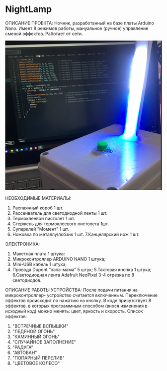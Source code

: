 # NightLamp

ОПИСАНИЕ ПРОЕКТА:
Ночник, разработанный на базе платы Arduino Nano. Имеет 8 режимов работы, мануальное (ручное) управление сменой эффектов. Работает от сети. 

![ОПИСАНИЕ ПРОЕКТА:](https://github.com/AlevtinawhyAlev/NightLamp/blob/main/Pictures1/2023-10-05_14-52-56.png)

НЕОБХОДИМЫЕ МАТЕРИАЛЫ:
1. Распаячный короб 1 шт.
2. Рассеиватель для светодиодной ленты 1 шт.
3. Термоклеевой пистолет 1 шт.
4. Стержень для термоклеевого пистолета 1шт.
5. Суперклей "Момент" 1 шт.
6. Ножовка по металлу/лобзик 1 шт.
7.Канцелярский нож 1 шт.

ЭЛЕКТРОНИКА:
1.	Макетная плата 1 штука:
2.	Микроконтроллер  ARDUINO NANO 1 штука;
3.	Mini-USB кабель 1 штука;
4.	Провода Dupont ”папа-мама” 5 штук;
5.Тактовая кнопка 1 штука;
6.Светодиодная лента Adafruit NeoPixel 3-4 отрезка по 8 светодиодов.

ОПИСАНИЕ РАБОТЫ УСТРОЙСТВА:
После подачи питания на микроконтроллер- устройство считается включенным. Переключение эффектов происходит по нажатию на кнопку. В коде присутствует 8 эффектов, в которых программным способом (внося изменения в исходный код) можно менять: цвет, яркость и скорость.
Список эффектов:
1.	"ВСТРЕЧНЫЕ ВСПЫШКИ"
2.	"ЛЕДЯНОЙ ОГОНЬ"
3.	"КАМИННЫЙ ОГОНЬ"
4.	"СЛУЧАЙНОЕ ЗАПОЛНЕНИЕ"
5.	"РАДУГА"
6.	"АВТОБАН"
7.	"ПОПАРНЫЙ ПЕРЕЛИВ"
8.	"ЦВЕТОВОЕ КОЛЕСО"
